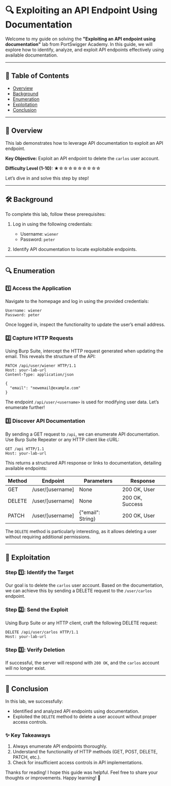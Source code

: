 # 🔍 Exploiting an API Endpoint Using Documentation

Welcome to my guide on solving the **"Exploiting an API endpoint using documentation"** lab from PortSwigger Academy. In this guide, we will explore how to identify, analyze, and exploit API endpoints effectively using available documentation.

---

## 📑 Table of Contents

- [Overview](#%F0%9F%93%9D-overview)
- [Background](#%F0%9F%9B%A0-background)
- [Enumeration](#%F0%9F%94%8D-enumeration)
- [Exploitation](#%F0%9F%A7%AA-exploitation)
- [Conclusion](#%F0%9F%93%8C-conclusion)

---

## 📝 Overview

This lab demonstrates how to leverage API documentation to exploit an API endpoint.

**Key Objective:** Exploit an API endpoint to delete the `carlos` user account.

**Difficulty Level (1-10):** ★☆☆☆☆☆☆☆☆☆

Let’s dive in and solve this step by step!

---

## 🛠 Background

To complete this lab, follow these prerequisites:

1. Log in using the following credentials:

   - Username: `wiener`
   - Password: `peter`

2. Identify API documentation to locate exploitable endpoints.

---

## 🔍 Enumeration

### 1️⃣ Access the Application

Navigate to the homepage and log in using the provided credentials:

```
Username: wiener
Password: peter
```

Once logged in, inspect the functionality to update the user’s email address.

### 2️⃣ Capture HTTP Requests

Using Burp Suite, intercept the HTTP request generated when updating the email. This reveals the structure of the API:

```http
PATCH /api/user/wiener HTTP/1.1
Host: your-lab-url
Content-Type: application/json

{
  "email": "newemail@example.com"
}
```

The endpoint `/api/user/<username>` is used for modifying user data. Let’s enumerate further!

### 3️⃣ Discover API Documentation

By sending a GET request to `/api`, we can enumerate API documentation. Use Burp Suite Repeater or any HTTP client like cURL:

```http
GET /api HTTP/1.1
Host: your-lab-url
```

This returns a structured API response or links to documentation, detailing available endpoints:

| Method | Endpoint         | Parameters        | Response        |
| ------ | ---------------- | ----------------- | --------------- |
| GET    | /user/[username] | None              | 200 OK, User    |
| DELETE | /user/[username] | None              | 200 OK, Success |
| PATCH  | /user/[username] | {"email": String} | 200 OK, User    |

The `DELETE` method is particularly interesting, as it allows deleting a user without requiring additional permissions.

---

## 🧪 Exploitation

### Step 1️⃣: Identify the Target

Our goal is to delete the `carlos` user account. Based on the documentation, we can achieve this by sending a DELETE request to the `/user/carlos` endpoint.

### Step 2️⃣: Send the Exploit

Using Burp Suite or any HTTP client, craft the following DELETE request:

```http
DELETE /api/user/carlos HTTP/1.1
Host: your-lab-url
```

### Step 3️⃣: Verify Deletion

If successful, the server will respond with `200 OK`, and the `carlos` account will no longer exist.

---

## 📌 Conclusion

In this lab, we successfully:

- Identified and analyzed API endpoints using documentation.
- Exploited the `DELETE` method to delete a user account without proper access controls.

### ✨ Key Takeaways

1. Always enumerate API endpoints thoroughly.
2. Understand the functionality of HTTP methods (GET, POST, DELETE, PATCH, etc.).
3. Check for insufficient access controls in API implementations.

Thanks for reading! I hope this guide was helpful. Feel free to share your thoughts or improvements. Happy learning! 🚀

